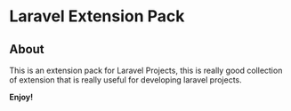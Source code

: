 # Laravel Extension Pack

## About

This is an extension pack for Laravel Projects, this is really good collection of extension that is really useful for developing laravel projects.

**Enjoy!**
